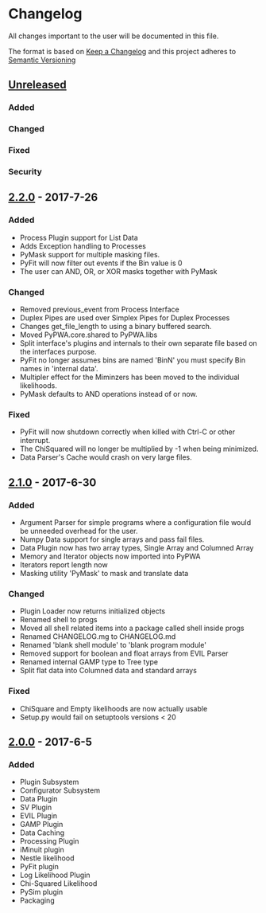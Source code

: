 # Changelog
All changes important to the user will be documented in this file.

The format is based on [Keep a Changelog](http://keepachangelog.com/)
and this project adheres to [Semantic Versioning](http://semver.org/)


## [Unreleased]
### Added
### Changed
### Fixed
### Security

## [2.2.0] - 2017-7-26
### Added
 - Process Plugin support for List Data
 - Adds Exception handling to Processes
 - PyMask support for multiple masking files.
 - PyFit will now filter out events if the Bin value is 0
 - The user can AND, OR, or XOR masks together with PyMask
### Changed
 - Removed previous_event from Process Interface
 - Duplex Pipes are used over Simplex Pipes for Duplex Processes
 - Changes get_file_length to using a binary buffered search.
 - Moved PyPWA.core.shared to PyPWA.libs
 - Split interface's plugins and internals to their own separate file based
   on the interfaces purpose.
 - PyFit no longer assumes bins are named 'BinN' you must specify Bin names 
   in 'internal data'.
 - Multipler effect for the Miminzers has been moved to the individual
   likelihoods.
 - PyMask defaults to AND operations instead of or now.
### Fixed
 - PyFit will now shutdown correctly when killed with Ctrl-C or other
   interrupt.
 - The ChiSquared will no longer be multiplied by -1 when being minimized.
 - Data Parser's Cache would crash on very large files.


## [2.1.0] - 2017-6-30
### Added
 - Argument Parser for simple programs where a configuration file would be
   unneeded overhead for the user.
 - Numpy Data support for single arrays and pass fail files.
 - Data Plugin now has two array types, Single Array and Columned Array
 - Memory and Iterator objects now imported into PyPWA
 - Iterators report length now
 - Masking utility 'PyMask' to mask and translate data
### Changed
 - Plugin Loader now returns initialized objects
 - Renamed shell to progs
 - Moved all shell related items into a package called shell inside progs
 - Renamed CHANGELOG.mg to CHANGELOG.md
 - Renamed 'blank shell module' to 'blank program module'
 - Removed support for boolean and float arrays from EVIL Parser
 - Renamed internal GAMP type to Tree type
 - Split flat data into Columned data and standard arrays
### Fixed
 - ChiSquare and Empty likelihoods are now actually usable
 - Setup.py would fail on setuptools versions < 20

## [2.0.0] - 2017-6-5
### Added
 - Plugin Subsystem
 - Configurator Subsystem
 - Data Plugin
 - SV Plugin
 - EVIL Plugin
 - GAMP Plugin
 - Data Caching
 - Processing Plugin
 - iMinuit plugin
 - Nestle likelihood
 - PyFit plugin
 - Log Likelihood Plugin
 - Chi-Squared Likelihood
 - PySim plugin
 - Packaging


[Unreleased]: https://github.com/JeffersonLab/PyPWA/compare/v2.2.0...development
[2.2.0]: https://github.com/JeffersonLab/PyPWA/compare/v2.1.0...v2.2.0
[2.1.0]: https://github.com/JeffersonLab/PyPWA/compare/v2.0.0...v2.1.0
[2.0.0]: https://github.com/JeffersonLab/PyPWA/compare/v1.1...v2.0.0
